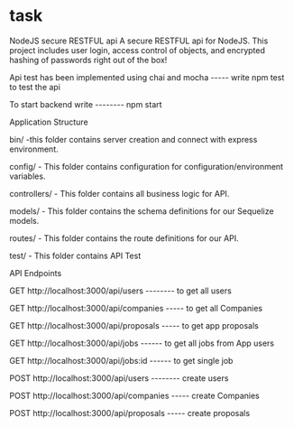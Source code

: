 # task
NodeJS secure RESTFUL api
      A  secure RESTFUL api for NodeJS. This project includes user login, access control of objects, and encrypted hashing of passwords right out of the box!

Api test has been implemented using chai and mocha -----  write npm test to test the api 

To start backend write  --------    npm start

Application Structure

bin/ -this folder contains server creation and connect with express environment.

config/ - This folder contains configuration for configuration/environment variables.

controllers/ - This folder contains all business logic for API.

models/ - This folder contains the schema definitions for our Sequelize models.

routes/ - This folder contains the route definitions for our API.

test/ - This folder contains API Test 




API Endpoints

GET http://localhost:3000/api/users -------- to get all users


GET http://localhost:3000/api/companies ----- to get all Companies

GET http://localhost:3000/api/proposals ----- to get app proposals 

GET http://localhost:3000/api/jobs     ------ to get all jobs from App users

GET http://localhost:3000/api/jobs:id  ------ to get single job


POST http://localhost:3000/api/users -------- create  users

POST http://localhost:3000/api/companies ----- create Companies

POST http://localhost:3000/api/proposals -----  create  proposals 


